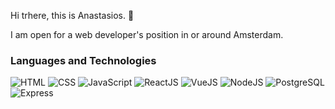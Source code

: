 Hi trhere, this is Anastasios. 👋

I am open for a web developer's position in or around Amsterdam.


### Languages and Technologies
 ![HTML](https://img.shields.io/badge/-HTML-090909?style=for-the-badge&logo=html5)
 ![CSS](https://img.shields.io/badge/-CSS-090909?style=for-the-badge&logo=css3)
 ![JavaScript](https://img.shields.io/badge/-JavaScript-090909?style=for-the-badge&logo=JavaScript)
 ![ReactJS](https://img.shields.io/badge/-React-090909?style=for-the-badge&logo=React)
 ![VueJS](https://img.shields.io/badge/-Vue-090909?style=for-the-badge&logo=Vue.js)
 ![NodeJS](https://img.shields.io/badge/-Node.Js-090909?style=for-the-badge&logo=Node.js)
 ![PostgreSQL](https://img.shields.io/badge/-PostgreSQL-090909?style=for-the-badge&logo=PostgreSQL)
 ![Express](https://img.shields.io/badge/-Express-090909?style=for-the-badge&logo=Express)


<!---
AnastasiosPas/AnastasiosPas is a ✨ special ✨ repository because its `README.md` (this file) appears on your GitHub profile.
You can click the Preview link to take a look at your changes.
--->
